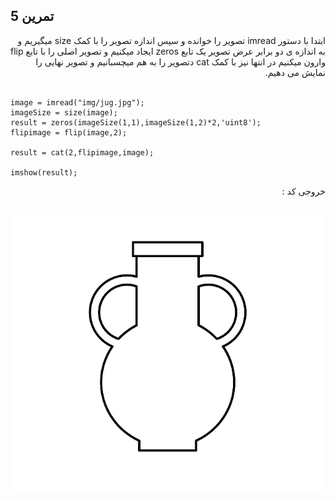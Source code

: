 ## تمرین 5
<div dir='rtl'>
  ابتدا با دستور imread تصویر را خوانده و سپس اندازه تصویر را با کمک size میگیریم و به اندازه ی دو برابر عرض تصویر یک تابع zeros ایجاد میکنیم و  تصویر اصلی را با تابع flip وارون میکنیم در انتها نیز با کمک cat  دتصویر را به هم میچسبانیم و تصویر نهایی را نمایش می دهیم.
</div>
</br>

```
image = imread("img/jug.jpg");
imageSize = size(image);
result = zeros(imageSize(1,1),imageSize(1,2)*2,'uint8');
flipimage = flip(image,2);

result = cat(2,flipimage,image);

imshow(result);
```
<div dir='rtl'>
  خروجی کد :
</div>
</br>

![](p5.png)
